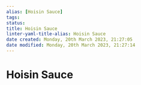 ```yaml
---
alias: [Hoisin Sauce]
tags: 
status:
title: Hoisin Sauce
linter-yaml-title-alias: Hoisin Sauce
date created: Monday, 20th March 2023, 21:27:05
date modified: Monday, 20th March 2023, 21:27:14
---
```


# Hoisin Sauce